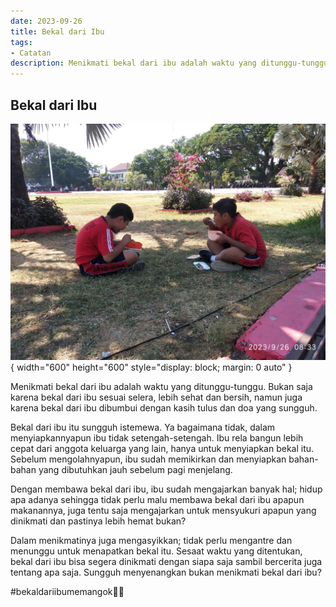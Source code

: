```yaml
---
date: 2023-09-26
title: Bekal dari Ibu
tags:
- Catatan
description: Menikmati bekal dari ibu adalah waktu yang ditunggu-tunggu.
---
```

## Bekal dari Ibu

![image](/public/image14.jpeg){ width="600" height="600" style="display: block; margin: 0 auto" }

Menikmati bekal dari ibu adalah waktu yang ditunggu-tunggu. Bukan saja karena bekal dari ibu sesuai selera, lebih sehat dan bersih, namun juga karena bekal dari ibu dibumbui dengan kasih tulus dan doa yang sungguh.

Bekal dari ibu itu sungguh istemewa. Ya bagaimana tidak, dalam menyiapkannyapun ibu tidak setengah-setengah. Ibu rela bangun lebih cepat dari anggota keluarga yang lain, hanya untuk menyiapkan bekal itu. Sebelum mengolahnyapun, ibu sudah memikirkan dan menyiapkan bahan-bahan yang dibutuhkan jauh sebelum pagi menjelang.

Dengan membawa bekal dari ibu, ibu sudah mengajarkan banyak hal; hidup apa adanya sehingga tidak perlu malu membawa bekal dari ibu apapun makanannya, juga tentu saja mengajarkan untuk mensyukuri apapun yang dinikmati dan pastinya lebih hemat bukan?

Dalam menikmatinya juga mengasyikkan; tidak perlu mengantre dan menunggu untuk menapatkan bekal itu. Sesaat waktu yang ditentukan, bekal dari ibu bisa segera dinikmati dengan siapa saja sambil bercerita juga tentang apa saja. Sungguh menyenangkan bukan menikmati bekal dari ibu?

#bekaldariibumemangok👍🏿